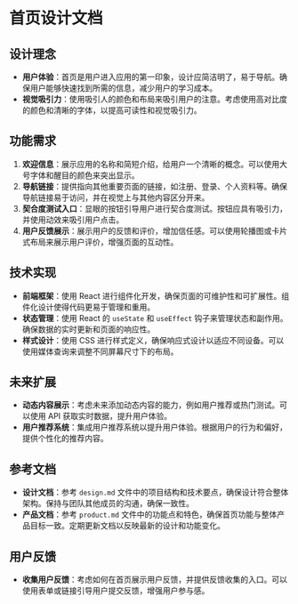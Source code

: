 # 首页设计文档

## 设计理念
- **用户体验**：首页是用户进入应用的第一印象，设计应简洁明了，易于导航。确保用户能够快速找到所需的信息，减少用户的学习成本。
- **视觉吸引力**：使用吸引人的颜色和布局来吸引用户的注意。考虑使用高对比度的颜色和清晰的字体，以提高可读性和视觉吸引力。

## 功能需求
1. **欢迎信息**：展示应用的名称和简短介绍，给用户一个清晰的概念。可以使用大号字体和醒目的颜色来突出显示。
2. **导航链接**：提供指向其他重要页面的链接，如注册、登录、个人资料等。确保导航链接易于访问，并在视觉上与其他内容区分开来。
3. **契合度测试入口**：显眼的按钮引导用户进行契合度测试。按钮应具有吸引力，并使用动效来吸引用户点击。
4. **用户反馈展示**：展示用户的反馈和评价，增加信任感。可以使用轮播图或卡片式布局来展示用户评价，增强页面的互动性。

## 技术实现
- **前端框架**：使用 React 进行组件化开发，确保页面的可维护性和可扩展性。组件化设计使得代码更易于管理和重用。
- **状态管理**：使用 React 的 `useState` 和 `useEffect` 钩子来管理状态和副作用。确保数据的实时更新和页面的响应性。
- **样式设计**：使用 CSS 进行样式定义，确保响应式设计以适应不同设备。可以使用媒体查询来调整不同屏幕尺寸下的布局。

## 未来扩展
- **动态内容展示**：考虑未来添加动态内容的能力，例如用户推荐或热门测试。可以使用 API 获取实时数据，提升用户体验。
- **用户推荐系统**：集成用户推荐系统以提升用户体验。根据用户的行为和偏好，提供个性化的推荐内容。

## 参考文档
- **设计文档**：参考 `design.md` 文件中的项目结构和技术要点，确保设计符合整体架构。保持与团队其他成员的沟通，确保一致性。
- **产品文档**：参考 `product.md` 文件中的功能点和特色，确保首页功能与整体产品目标一致。定期更新文档以反映最新的设计和功能变化。

## 用户反馈
- **收集用户反馈**：考虑如何在首页展示用户反馈，并提供反馈收集的入口。可以使用表单或链接引导用户提交反馈，增强用户参与感。

